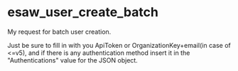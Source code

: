 # esaw_user_create_batch
My request for batch user creation.

Just be sure to fill in with you ApiToken or OrganizationKey+email(in case of <=v5), and if there is any authentication method insert it in the "Authentications" value for the JSON object.
